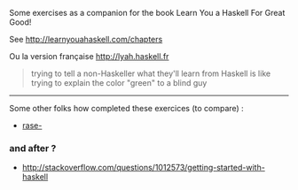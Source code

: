 Some exercises as a companion for the book Learn You a Haskell For Great Good!

See http://learnyouahaskell.com/chapters

Ou la version française http://lyah.haskell.fr

> trying to tell a non-Haskeller what they'll learn from Haskell is like trying to explain the color "green" to a blind guy

---

Some other folks how completed these exercices (to compare) :

- [rase\-](https://github.com/rase-)

### and after ?

- http://stackoverflow.com/questions/1012573/getting-started-with-haskell
